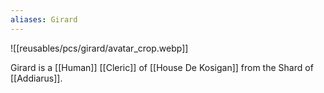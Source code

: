 ```yaml
---
aliases: Girard
---
```


![[reusables/pcs/girard/avatar_crop.webp]]

Girard is a [[Human]] [[Cleric]] of [[House De Kosigan]] from the Shard of [[Addiarus]].
 